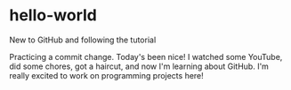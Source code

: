 # hello-world
New to GitHub and following the tutorial

Practicing a commit change. Today's been nice! I watched some YouTube, did some chores, got a haircut, and
now I'm learning about GitHub. I'm really excited to work on programming projects here!
